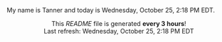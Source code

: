 My name is Tanner and today is Wednesday, October 25, 2:18 PM EDT.

<p align="center">This <i>README</i> file is generated <b>every 3 hours</b>!</br>Last refresh: Wednesday, October 25, 2:18 PM EDT<br /></p>
